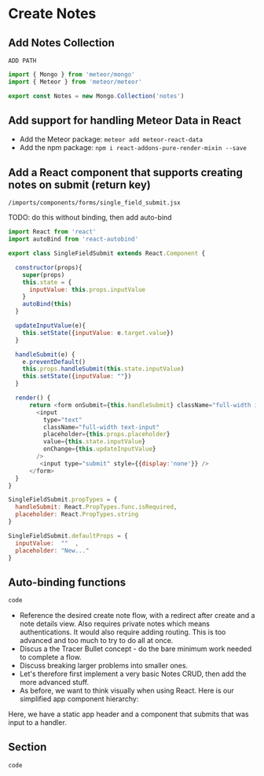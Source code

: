 # Create Notes

## Add Notes Collection
``` ADD PATH ```

```js
import { Mongo } from 'meteor/mongo'
import { Meteor } from 'meteor/meteor'

export const Notes = new Mongo.Collection('notes')
```

## Add support for handling Meteor Data in React

- Add the Meteor package: ```meteor add meteor-react-data```
- Add the npm package: ```npm i react-addons-pure-render-mixin --save```

## Add a React component that supports creating notes on submit (return key)

``` /imports/components/forms/single_field_submit.jsx ```

TODO: do this without binding, then add auto-bind

```js
import React from 'react'
import autoBind from 'react-autobind'

export class SingleFieldSubmit extends React.Component {

  constructor(props){
    super(props)
    this.state = {
      inputValue: this.props.inputValue
    }
    autoBind(this)
  }

  updateInputValue(e){
    this.setState({inputValue: e.target.value})
  }

  handleSubmit(e) {
    e.preventDefault()
    this.props.handleSubmit(this.state.inputValue)
    this.setState({inputValue: ""})
  }

  render() {
      return <form onSubmit={this.handleSubmit} className="full-width invisible-field">
        <input
          type="text"
          className="full-width text-input"
          placeholder={this.props.placeholder}
          value={this.state.inputValue}
          onChange={this.updateInputValue}
        />
         <input type="submit" style={{display:'none'}} />
      </form>
  }
}

SingleFieldSubmit.propTypes = {
  handleSubmit: React.PropTypes.func.isRequired,
  placeholder: React.PropTypes.string
}

SingleFieldSubmit.defaultProps = {
  inputValue:  ""  ,
  placeholder: "New..."
}
```

## Auto-binding functions

```js
code
```
- Reference the desired create note flow, with a redirect after create and a note details view. Also requires private notes which means authentications. It would also require adding routing. This is too advanced and too much to try to do all at once.
- Discus a the Tracer Bullet concept - do the bare minimum work needed to complete a flow.
- Discuss breaking larger problems into smaller ones.
- Let's therefore first implement a very basic Notes CRUD, then add the more advanced stuff.
- As before, we want to think visually when using React.  Here is our simplified app component hierarchy:




Here, we have a static app header and a component that submits that was input to a handler.


## Section

```js
code
```
